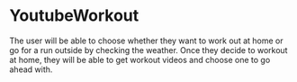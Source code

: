 # YoutubeWorkout

The user will be able to choose whether they want to work out at home or go for a run outside by checking the weather.
Once they decide to workout at home, they will be able to get workout videos and choose one to go ahead with.
